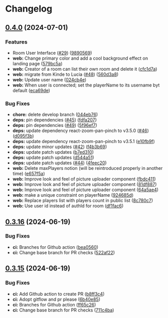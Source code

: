 # Changelog

## [0.4.0](https://github.com/pbrissaud/puzzle-pix/compare/v0.3.16...v0.4.0) (2024-07-01)


### Features

* Room User Interface  ([#29](https://github.com/pbrissaud/puzzle-pix/issues/29)) ([9890569](https://github.com/pbrissaud/puzzle-pix/commit/9890569702ea6a0abbfbaef3f88a95776b3bb820))
* **web:** Change primary color and add a cool background effect on landing page ([579bc5a](https://github.com/pbrissaud/puzzle-pix/commit/579bc5a8b688f01caa442817818fd7ac888ea16f))
* **web:** Creator of a room can list their own room and delete it ([cfc1d7a](https://github.com/pbrissaud/puzzle-pix/commit/cfc1d7a554e84363e05d6cf28dda75e50b30c035))
* **web:** migrate from Kinde to Lucia ([#48](https://github.com/pbrissaud/puzzle-pix/issues/48)) ([560d3a8](https://github.com/pbrissaud/puzzle-pix/commit/560d3a86ee55db13304934bdf228f6d5d0ad4bac))
* **web:** Update user name ([024cb4e](https://github.com/pbrissaud/puzzle-pix/commit/024cb4e1f1b95276f8f1be1e4f1e1526289b110b))
* **web:** When user is connected; set the playerName to its username byt default ([eca69de](https://github.com/pbrissaud/puzzle-pix/commit/eca69de7ce67802b5d9a50720d4924271f2365c8))


### Bug Fixes

* **chore:** delete develop branch ([044eb76](https://github.com/pbrissaud/puzzle-pix/commit/044eb766e19580bfa0398c66e98c8ae57cedb004))
* **deps:** pin dependencies ([#45](https://github.com/pbrissaud/puzzle-pix/issues/45)) ([fdfa207](https://github.com/pbrissaud/puzzle-pix/commit/fdfa2078c0bc68ab2e20d6fc2af63f1a3e0b6a68))
* **deps:** pin dependencies ([#49](https://github.com/pbrissaud/puzzle-pix/issues/49)) ([5f96ef7](https://github.com/pbrissaud/puzzle-pix/commit/5f96ef743f3b9856efca3442a5ba9c4602857d18))
* **deps:** update dependency react-zoom-pan-pinch to v3.5.0 ([#46](https://github.com/pbrissaud/puzzle-pix/issues/46)) ([d095f3b](https://github.com/pbrissaud/puzzle-pix/commit/d095f3ba1dc3f697765bcbf9fb862410023f72e1))
* **deps:** update dependency react-zoom-pan-pinch to v3.5.1 ([e10fb9f](https://github.com/pbrissaud/puzzle-pix/commit/e10fb9f93ef5eb53d7077c62646ca43e73fd8369))
* **deps:** update minor updates ([#42](https://github.com/pbrissaud/puzzle-pix/issues/42)) ([f4b3b69](https://github.com/pbrissaud/puzzle-pix/commit/f4b3b6954435fe2f0ba6b163d07d5ffda4249350))
* **deps:** update patch updates ([b7ed310](https://github.com/pbrissaud/puzzle-pix/commit/b7ed310ee3e4eb8464c7cc6b12f03d7097fd8fbb))
* **deps:** update patch updates ([d544a51](https://github.com/pbrissaud/puzzle-pix/commit/d544a51412b5d9bad4e75aefd8f093bafa03c2e3))
* **deps:** update patch updates ([#44](https://github.com/pbrissaud/puzzle-pix/issues/44)) ([4feec20](https://github.com/pbrissaud/puzzle-pix/commit/4feec2012fa5a2d78616c02f25225ddbe5467fd7))
* **web:** Delete maxPlayers notion (will be reintroduced properly in another time) ([e657f5a](https://github.com/pbrissaud/puzzle-pix/commit/e657f5a8a7a91671e90620fdd713f67c60f070da))
* **web:** Improve look and feel of picture uploader component ([fbdc411](https://github.com/pbrissaud/puzzle-pix/commit/fbdc41127d816827c9037a821ce5242fde4a345c))
* **web:** Improve look and feel of picture uploader component ([81df887](https://github.com/pbrissaud/puzzle-pix/commit/81df8875f12ba94fb0142c3c4fcfab0c9b18a534))
* **web:** Improve look and feel of picture uploader component ([64a5ae4](https://github.com/pbrissaud/puzzle-pix/commit/64a5ae4c41e26be7720015195b8238aa69b466f9))
* **web:** make a unique constraint on playerName ([924685d](https://github.com/pbrissaud/puzzle-pix/commit/924685d0059237b3e4c995ea657f964f86ae6295))
* **web:** Replace players list with players count in public list ([8c780c7](https://github.com/pbrissaud/puzzle-pix/commit/8c780c79066e3bbca7d29290e10f3bc045a4f8a3))
* **web:** Use user id instead of authId for room ([df1fac6](https://github.com/pbrissaud/puzzle-pix/commit/df1fac6c4c53d9cf5abdc9d9c800fc6d667ae2bf))

## [0.3.16](https://github.com/pbrissaud/puzzle-pix/compare/v0.3.15...v0.3.16) (2024-06-19)


### Bug Fixes

* **ci:** Branches for Github action ([bea0560](https://github.com/pbrissaud/puzzle-pix/commit/bea0560aacea08350034aa238442db21891b1567))
* **ci:** Change base branch for PR checks ([522af22](https://github.com/pbrissaud/puzzle-pix/commit/522af22eb8ee02528a2c80d4c231f8f1a1381866))

## [0.3.15](https://github.com/pbrissaud/puzzle-pix/compare/v0.3.14...v0.3.15) (2024-06-19)


### Bug Fixes

* **ci:** Add Github action to create PR ([b8ff3c4](https://github.com/pbrissaud/puzzle-pix/commit/b8ff3c4fca1c765c10055ae85318ca04de80e5b1))
* **ci:** Adopt gitflow and pr please ([6b40e85](https://github.com/pbrissaud/puzzle-pix/commit/6b40e8584cdda652bd6d2d6055a2ddd9c312a976))
* **ci:** Branches for Github action ([ff65c26](https://github.com/pbrissaud/puzzle-pix/commit/ff65c266c77157e32e1a437a01ead0c0a4a92ebe))
* **ci:** Change base branch for PR checks ([711c4ba](https://github.com/pbrissaud/puzzle-pix/commit/711c4ba91a9fdda570795bece3257ec03e6536c5))
